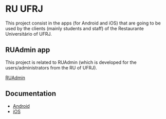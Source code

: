 # RU UFRJ

This project consist in the apps (for Android and iOS) that are going to be used by the clients (mainly students and staff) of the Restaurante Universitário of UFRJ.

## RUAdmin app

This project is related to RUAdmin (which is developed for the users/administrators from the RU of UFRJ).

[RUAdmin](https://github.com/felipepodolan/RUAdmin)

## Documentation

* [Android](https://mdjunior.github.io/ct-docs-tickets/restaurante-universitario/android/)
* [iOS](https://mdjunior.github.io/ct-docs-tickets/restaurante-universitario/ios/)